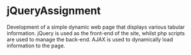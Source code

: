 # jQueryAssignment

Development of a simple dynamic web page that displays various tabular
information.
jQuery is used as the front-end of the site, whilst php scripts are
used to manage the back-end. AJAX is used to dynamically load
information to the page.
